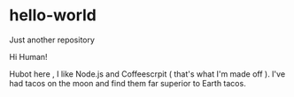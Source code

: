 # hello-world
Just another repository

Hi Human!

Hubot here , I like Node.js and Coffeescrpit ( that's what I'm made off ).
I've had tacos on the moon and find them far superior to Earth tacos.

